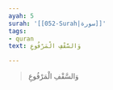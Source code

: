```yaml
---
ayah: 5
surah: '[[052-Surah|سورة]]'
tags:
- quran
text: وَالسَّقْفِ الْمَرْفُوعِ

---
```

> وَالسَّقْفِ الْمَرْفُوعِ
